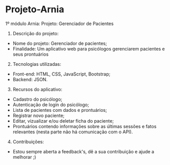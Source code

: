 # Projeto-Arnia
 1º módulo Arnia: Projeto: Gerenciador de Pacientes

1. Descrição do projeto:
- Nome do projeto: Gerenciador de pacientes;
- Finalidade: Um aplicativo web para psicólogos gerenciarem pacientes e seus prontuários

2. Tecnologias utilizadas:
- Front-end: HTML, CSS, JavaScript, Bootstrap;
- Backend: JSON.

3. Recursos do aplicativo:
- Cadastro do psicólogo;
- Autenticação de login do psicólogo;
- Lista de pacientes com dados e prontuários;
- Registrar novo paciente;
- Editar, vizualizar e/ou deletar ficha do paciente;
- Prontuários contendo informações sobre as últimas sessões e fatos relevantes (nesta parte não há comunicação com o API).

4. Contribuições:
- Estou sempre aberta a feedback's, dê a sua contribuição e ajude a melhorar ;)
